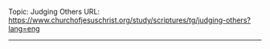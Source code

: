Topic: Judging Others
URL: https://www.churchofjesuschrist.org/study/scriptures/tg/judging-others?lang=eng

---

